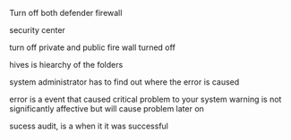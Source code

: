 Turn off both defender firewall

security center

turn off private and public fire wall turned off

hives is hiearchy of the folders

system administrator has to find out where the error is caused

error is a event that caused critical problem to your system
warning is not significantly affective but will cause problem later on

sucess audit, is a when it it was successful